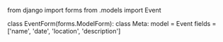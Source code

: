 from django import forms
from .models import Event

class EventForm(forms.ModelForm):
    class Meta:
        model = Event
        fields = ['name', 'date', 'location', 'description']
